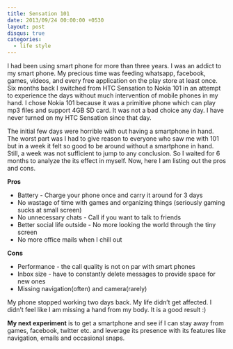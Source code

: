 ```yaml
---
title: Sensation 101
date: 2013/09/24 00:00:00 +0530
layout: post
disqus: true
categories:
  - life style
---
```



I had been using smart phone for more than three years. I was an addict to my smart phone. My precious time was feeding whatsapp, facebook, games, videos, and every free application on the play store at least once. Six months back I switched from HTC Sensation to Nokia 101 in an attempt to experience the days without much intervention of mobile phones in my hand. I chose Nokia 101 because it was a primitive phone which can play mp3 files and support 4GB SD card. It was not a bad choice any day. I have never turned on my HTC Sensation since that day.

<!--more-->

The initial few days were horrible with out having a smartphone in hand. The worst part was I had to give reason to everyone who saw me with 101 but in a week it felt so good to be around without a smartphone in hand. Still, a week was not sufficient to jump to any conclusion. So I waited for 6 months to analyze the its effect in myself. Now, here I am listing out the pros and cons.

__Pros__

* Battery - Charge your phone once and carry it around for 3 days
* No wastage of time with games and organizing things (seriously gaming sucks at small screen)
* No unnecessary chats - Call if you want to talk to friends
* Better social life outside - No more looking the world through the tiny screen
* No more office mails when I chill out

__Cons__

* Performance - the call quality is not on par with smart phones
* Inbox size - have to constantly delete messages to provide space for new ones
* Missing navigation(often) and camera(rarely)

My phone stopped working two days back. My life didn’t get affected. I didn’t feel like I am missing a hand from my body. It is a good result :)

__My next experiment__ is to get a smartphone and see if I can stay away from games, facebook, twitter etc. and leverage its presence with its features like navigation, emails and occasional snaps.
